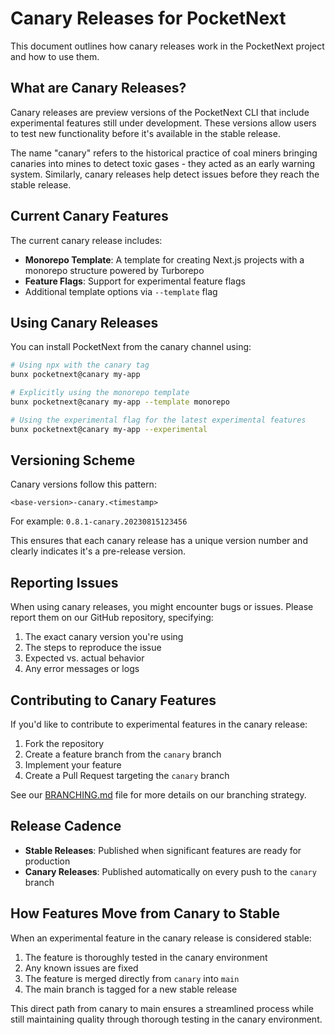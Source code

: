 # Canary Releases for PocketNext

This document outlines how canary releases work in the PocketNext project and how to use them.

## What are Canary Releases?

Canary releases are preview versions of the PocketNext CLI that include experimental features still under development. These versions allow users to test new functionality before it's available in the stable release.

The name "canary" refers to the historical practice of coal miners bringing canaries into mines to detect toxic gases - they acted as an early warning system. Similarly, canary releases help detect issues before they reach the stable release.

## Current Canary Features

The current canary release includes:

- **Monorepo Template**: A template for creating Next.js projects with a monorepo structure powered by Turborepo
- **Feature Flags**: Support for experimental feature flags
- Additional template options via `--template` flag

## Using Canary Releases

You can install PocketNext from the canary channel using:

```bash
# Using npx with the canary tag
bunx pocketnext@canary my-app

# Explicitly using the monorepo template
bunx pocketnext@canary my-app --template monorepo

# Using the experimental flag for the latest experimental features
bunx pocketnext@canary my-app --experimental
```

## Versioning Scheme

Canary versions follow this pattern:

```
<base-version>-canary.<timestamp>
```

For example: `0.8.1-canary.20230815123456`

This ensures that each canary release has a unique version number and clearly indicates it's a pre-release version.

## Reporting Issues

When using canary releases, you might encounter bugs or issues. Please report them on our GitHub repository, specifying:

1. The exact canary version you're using
2. The steps to reproduce the issue
3. Expected vs. actual behavior
4. Any error messages or logs

## Contributing to Canary Features

If you'd like to contribute to experimental features in the canary release:

1. Fork the repository
2. Create a feature branch from the `canary` branch
3. Implement your feature
4. Create a Pull Request targeting the `canary` branch

See our [BRANCHING.md](BRANCHING.md) file for more details on our branching strategy.

## Release Cadence

- **Stable Releases**: Published when significant features are ready for production
- **Canary Releases**: Published automatically on every push to the `canary` branch

## How Features Move from Canary to Stable

When an experimental feature in the canary release is considered stable:

1. The feature is thoroughly tested in the canary environment
2. Any known issues are fixed
3. The feature is merged directly from `canary` into `main`
4. The main branch is tagged for a new stable release

This direct path from canary to main ensures a streamlined process while still maintaining quality through thorough testing in the canary environment.
